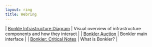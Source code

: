 ```yaml
---
layout: ring
title: Webring
---
```


| [Bonkle Infrastructure Diagram](https://www.figma.com/file/SnZshYPRAkjm9c5UlSEhxB/Bonkle-Infrastructure?type=whiteboard&node-id=0%3A1&t=cwGAj7haEStceeei-1) | Visual overview of infrastructure components and how they interact |
| [Bonkler Auction](https://bonkler.remilia.org) | Bonkler main interface |
| [Bonkler: Critical Notes](https://goldenlight.mirror.xyz/Eiwb6czqvQN-iQJHUGTFmJio3dRqpvjxkT8StWCIu3E) | What is Bonkler? |
